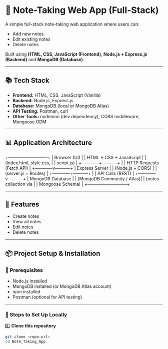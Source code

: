 # 📝 Note-Taking Web App (Full-Stack)

A simple full-stack note-taking web application where users can:
- Add new notes
- Edit existing notes
- Delete notes

Built using **HTML, CSS, JavaScript (Frontend)**, **Node.js + Express.js (Backend)** and **MongoDB (Database)**.

---

## 📚 Tech Stack

- **Frontend:** HTML, CSS, JavaScript (Vanilla)
- **Backend:** Node.js, Express.js
- **Database:** MongoDB (local or MongoDB Atlas)
- **API Testing:** Postman, curl
- **Other Tools:** nodemon (dev dependency), CORS middleware, Mongoose ODM

---

## 📊 Application Architecture

+—————————+
|        Browser (UI)        |
|   HTML + CSS + JavaScript  |
|    (index.html, style.css, |
|      script.js)            |
+————+–––––––+
|
|  HTTP Requests (Fetch API)
|
+————v–––––––+
|        Express Server      |
|        (Node.js + CORS)    |
|    (server.js + Routes)    |
+————+–––––––+
|
|  API Calls (REST)
|
+————v–––––––+
|     MongoDB Database       |
| (MongoDB Community / Atlas)|
|    (notes collection via   |
|      Mongoose Schema)      |
+—————————+

---

## 🚀 Features

- Create notes  
- View all notes  
- Edit notes  
- Delete notes  

---

## 📦 Project Setup & Installation

### 📌 Prerequisites

- Node.js installed  
- MongoDB installed (or MongoDB Atlas account)  
- npm installed  
- Postman (optional for API testing)

---

### 📌 Steps to Set Up Locally

1️⃣ **Clone this repository**
```bash
git clone <repo-url>
cd Note_Taking_App